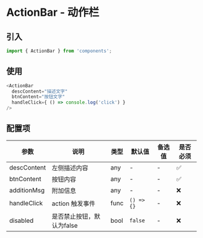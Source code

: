 # ActionBar - 动作栏

## 引入
```javascript
import { ActionBar } from 'components';
```
## 使用

```javascript
<ActionBar
  descContent="描述文字"
  btnContent="按钮文字"
  handleClick={ () => console.log('click') }
/>
```

## 配置项
| 参数 | 说明 | 类型 | 默认值 |备选值 | 是否必须 |
| --- | --- | --- | --- | --- | --- |
| descContent | 左侧描述内容 | any | - | - | ✅  |
| btnContent | 按钮内容 | any | - | - | ✅  |
| additionMsg | 附加信息 | any | - | - | ❌ |
| handleClick | action 触发事件 | func | `() => {}` | - | ❌ |
| disabled | 是否禁止按钮，默认为false | bool | `false` | - | ❌ |
